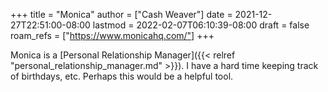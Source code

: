 +++
title = "Monica"
author = ["Cash Weaver"]
date = 2021-12-27T22:51:00-08:00
lastmod = 2022-02-07T06:10:39-08:00
draft = false
roam_refs = ["https://www.monicahq.com/"]
+++

Monica is a [Personal Relationship Manager]({{< relref "personal_relationship_manager.md" >}}). I have a hard time keeping track of birthdays, etc. Perhaps this would be a helpful tool.
